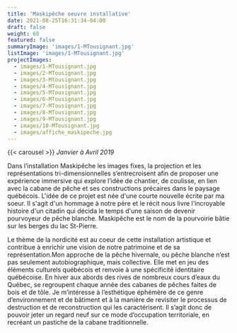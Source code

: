 ```yaml
---
title: 'Maskipêche oeuvre installative'
date: 2021-08-25T16:31:34-04:00
draft: false
weight: 60
featured: false
summaryImage: 'images/1-MTousignant.jpg'
listImage: 'images/1-MTousignant.jpg'
projectImages:
  - images/1-MTousignant.jpg
  - images/2-MTousignant.jpg
  - images/3-Mtousignant.jpg
  - images/4-MTousignant.jpg
  - images/5-MTousignant.jpg
  - images/6-MTousignant.jpg
  - images/7-MTousignant.jpg
  - images/8-MTousignant.jpg
  - images/9-MTousignant.jpg
  - images/10-MTousignant.jpg
  - images/affiche_maskipeche.jpg
---
```

{{< carousel >}}
_Janvier à Avril 2019_

Dans l’installation Maskipêche les images fixes, la projection et les représentations tri-dimensionnelles s’entrecroisent afin de proposer une expérience immersive qui explore l’idée de chantier, de coulisse, en lien avec la cabane de pêche et ses constructions précaires dans le paysage québécois. L'idée de ce projet est née d'une courte nouvelle écrite par ma soeur. Il s'agit d'un hommage à notre père et le récit nous livre l'incroyable histoire d'un citadin qui décida le temps d'une saison de devenir pourvoyeur de pêche blanche. Maskipêche est le nom de la pourvoirie bâtie sur les berges du lac St-Pierre.

Le thème de la nordicité est au coeur de cette installation artistique et contribue à enrichir une vision de notre patrimoine et de sa représentation.Mon approche de la pêche hivernale, ou pêche blanche n’est pas seulement autobiographique, mais collective. Elle met en jeu des éléments culturels québécois et renvoie à une spécificité identitaire québécoise. En hiver aux abords des rives de nombreux cours d’eaux du Québec, se regroupent chaque année des cabanes de pêches faites de bois et de tôle. Je m’intéresse à l’esthétique éphémère de ce genre d’environnement et de bâtiment et à la manière de revisiter le processus de destruction et de reconstruction qui les caractérisent. Il s’agit donc de pouvoir jeter un regard neuf sur ce mode d’occupation territoriale, en recréant un pastiche de la cabane traditionnelle.
